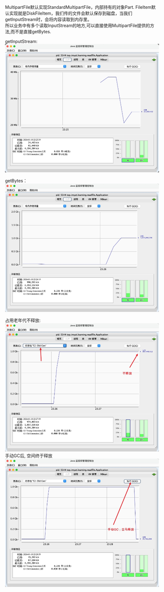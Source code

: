
MultipartFile默认实现StandardMultipartFile，内部持有的对象Part. FileItem默认实现就是DiskFileItem，我们传的文件会默认保存到磁盘，当我们getInputStream时，会将内容读取到内存里。  
所以业务中有多个读取InputStream的地方,可以直接使用MultipartFile提供的方法,而不是直接getBytes.

getInputStream:
![getInputStream](docs/inputstream.jpg)

getBytes：
![getBytes](docs/getBytes.jpg)

占用老年代不释放:
![old](docs/old.jpg)
手动GC后, 空间终于释放
![gc](docs/gc.jpg)
